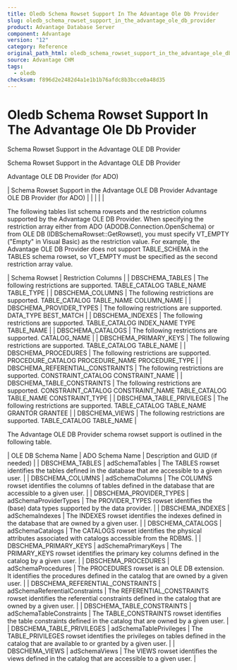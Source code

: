 ```yaml
---
title: Oledb Schema Rowset Support In The Advantage Ole Db Provider
slug: oledb_schema_rowset_support_in_the_advantage_ole_db_provider
product: Advantage Database Server
component: Advantage
version: "12"
category: Reference
original_path_html: oledb_schema_rowset_support_in_the_advantage_ole_db_provider.htm
source: Advantage CHM
tags:
  - oledb
checksum: f896d2e2482d4a1e1b1b76afdc8b3bcce0a48d35
---
```


# Oledb Schema Rowset Support In The Advantage Ole Db Provider

Schema Rowset Support in the Advantage OLE DB Provider

Schema Rowset Support in the Advantage OLE DB Provider

Advantage OLE DB Provider (for ADO)

| Schema Rowset Support in the Advantage OLE DB Provider  Advantage OLE DB Provider (for ADO) |  |  |  |  |

The following tables list schema rowsets and the restriction columns supported by the Advantage OLE DB Provider. When specifying the restriction array either from ADO (ADODB.Connection.OpenSchema) or from OLE DB (IDBSchemaRowset::GetRowset), you must specify VT\_EMPTY ("Empty" in Visual Basic) as the restriction value. For example, the Advantage OLE DB Provider does not support TABLE\_SCHEMA in the TABLES schema rowset, so VT\_EMPTY must be specified as the second restriction array value.

| Schema Rowset | Restriction Columns |
| DBSCHEMA\_TABLES | The following restrictions are supported.  TABLE\_CATALOG  TABLE\_NAME  TABLE\_TYPE |
| DBSCHEMA\_COLUMNS | The following restrictions are supported.  TABLE\_CATALOG  TABLE\_NAME  COLUMN\_NAME |
| DBSCHEMA\_PROVIDER\_TYPES | The following restrictions are supported.  DATA\_TYPE  BEST\_MATCH |
| DBSCHEMA\_INDEXES | The following restrictions are supported.  TABLE\_CATALOG  INDEX\_NAME  TYPE  TABLE\_NAME |
| DBSCHEMA\_CATALOGS | The following restrictions are supported.  CATALOG\_NAME |
| DBSCHEMA\_PRIMARY\_KEYS | The following restrictions are supported.  TABLE\_CATALOG  TABLE\_NAME |
| DBSCHEMA\_PROCEDURES | The following restrictions are supported.  PROCEDURE\_CATALOG  PROCEDURE\_NAME  PROCEDURE\_TYPE |
| DBSCHEMA\_REFERENTIAL\_CONSTRAINTS | The following restrictions are supported.  CONSTRAINT\_CATALOG  CONSTRAINT\_NAME |
| DBSCHEMA\_TABLE\_CONSTRAINTS | The following restrictions are supported.  CONSTRAINT\_CATALOG  CONSTRAINT\_NAME  TABLE\_CATALOG  TABLE\_NAME  CONSTRAINT\_TYPE |
| DBSCHEMA\_TABLE\_PRIVILEGES | The following restrictions are supported.  TABLE\_CATALOG  TABLE\_NAME  GRANTOR  GRANTEE |
| DBSCHEMA\_VIEWS | The following restrictions are supported.  TABLE\_CATALOG  TABLE\_NAME |

The Advantage OLE DB Provider schema rowset support is outlined in the following table.

| OLE DB Schema Name | ADO Schema Name | Description and GUID (if needed) |
| DBSCHEMA\_TABLES | adSchemaTables | The TABLES rowset identifies the tables defined in the database that are accessible to a given user. |
| DBSCHEMA\_COLUMNS | adSchemaColumns | The COLUMNS rowset identifies the columns of tables defined in the database that are accessible to a given user. |
| DBSCHEMA\_PROVIDER\_TYPES | adSchemaProviderTypes | The PROVIDER\_TYPES rowset identifies the (base) data types supported by the data provider. |
| DBSCHEMA\_INDEXES | adSchemaIndexes | The INDEXES rowset identifies the indexes defined in the database that are owned by a given user. |
| DBSCHEMA\_CATALOGS | adSchemaCatalogs | The CATALOGS rowset identifies the physical attributes associated with catalogs accessible from the RDBMS. |
| DBSCHEMA\_PRIMARY\_KEYS | adSchemaPrimaryKeys | The PRIMARY\_KEYS rowset identifies the primary key columns defined in the catalog by a given user. |
| DBSCHEMA\_PROCEDURES | adSchemaProcedures | The PROCEDURES rowset is an OLE DB extension. It identifies the procedures defined in the catalog that are owned by a given user. |
| DBSCHEMA\_REFERENTIAL\_CONSTRAINTS | adSchemaReferentialConstraints | The REFERENTIAL\_CONSTRAINTS rowset identifies the referential constraints defined in the catalog that are owned by a given user. |
| DBSCHEMA\_TABLE\_CONSTRAINTS | adSchemaTableConstraints | The TABLE\_CONSTRAINTS rowset identifies the table constraints defined in the catalog that are owned by a given user. |
| DBSCHEMA\_TABLE\_PRIVILEGES | adSchemaTablePrivileges | The TABLE\_PRIVILEGES rowset identifies the privileges on tables defined in the catalog that are available to or granted by a given user. |
| DBSCHEMA\_VIEWS | adSchemaViews | The VIEWS rowset identifies the views defined in the catalog that are accessible to a given user. |
